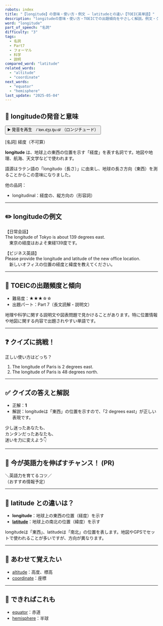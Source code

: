 ```yaml
---
robots: index
title: "【longitude】の意味・使い方・例文 ― latitudeとの違い【TOEIC英単語】"
description: "longitudeの意味・使い方・TOEICでの出題傾向をやさしく解説。例文・クイズ付きでlatitudeとの違いもわかりやすく学べます。"
word: "longitude"
part_of_speech: "名詞"
difficulty: "3"
tags:
  - 名詞
  - Part7
  - フォーマル
  - 科学
  - 説明
compared_word: "latitude"
related_words:
  - "altitude"
  - "coordinate"
next_words:
  - "equator"
  - "hemisphere"
last_update: "2025-05-04"
---
```


## 🔰 longitudeの発音と意味

<button class="play-audio" onclick="playTTS('longitude')">
  <span class="play-audio-main">
    ▶️ 発音を再生　/ˈlɒn.dʒɪ.tjuːd/
  </span>
  <span class="play-audio-sub">
    （ロンジチュード）
  </span>
</button>

[名詞] 経度（不可算）

**longitude** は、地球上の東西の位置を示す「経度」を表す名詞です。地図や地理、航海、天文学などで使われます。

語源はラテン語の「longitudo（長さ）」に由来し、地球の長さ方向（東西）を測ることからこの意味になりました。

他の品詞：  
- longitudinal：経度の、縦方向の（形容詞）

---

## ✏️ longitudeの例文

【日常会話】  
The longitude of Tokyo is about 139 degrees east.  
　東京の経度はおよそ東経139度です。

【ビジネス英語】  
Please provide the longitude and latitude of the new office location.  
　新しいオフィスの位置の経度と緯度を教えてください。

---

## 🎯 TOEICの出題頻度と傾向

- 難易度：★★★☆☆
- 出題パート：Part 7（長文読解・説明文）

地理や科学に関する説明文や図表問題で見かけることがあります。特に位置情報や地図に関する内容で出題されやすい単語です。

---

## ❓ クイズに挑戦！

正しい使い方はどっち？

1. The longitude of Paris is 2 degrees east.  
2. The longitude of Paris is 48 degrees north.

---

## ✅ クイズの答えと解説

- 正解：**1**
- 解説：longitudeは「東西」の位置を示すので、「2 degrees east」が正しい表現です。

少し迷ったあなたも、  
カンタンだったあなたも、  
迷いを力に変えよう👇️

---

## 🚀 今が英語力を伸ばすチャンス！ (PR)

<div class="info-center">
＼英語力を育てるコツ／<br>  
（おすすめ情報予定）
</div>

---

## 🤔  latitude との違いは？

- **longitude**：地球上の東西の位置（経度）を示す
- **[latitude](/latitude)**：地球上の南北の位置（緯度）を示す

longitudeは「東西」、latitudeは「南北」の位置を表します。地図やGPSでセットで使われることが多いですが、方向が異なります。

---

## 🧩 あわせて覚えたい

- [altitude](/altitude)：高度、標高
- [coordinate](/coordinate)：座標

---

## 📖 できればこれも

- [equator](/equator)：赤道
- [hemisphere](/hemisphere)：半球

<!-- cvid: aid03_bid04 -->
